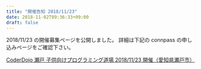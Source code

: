 ```yaml
---
title: "開催告知 2018/11/23"
date: 2018-11-02T09:36:33+09:00
draft: false
---
```


2018/11/23 の開催募集ページを公開しました。
詳細は下記の connpass の申し込みページをご確認下さい。

[CoderDojo 瀬戸 子供向けプログラミング道場 2018/11/23 開催（愛知県瀬戸市）](https://coderdojo-seto.connpass.com/event/107140/)
